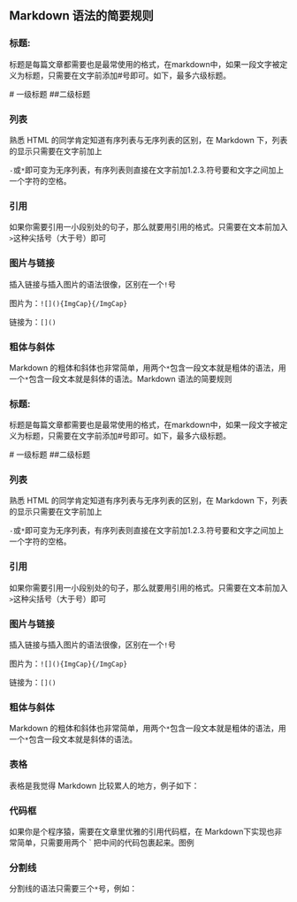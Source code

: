 ## Markdown 语法的简要规则

### 标题:

标题是每篇文章都需要也是最常使用的格式，在markdown中，如果一段文字被定义为标题，只需要在文字前添加\#号即可。如下，最多六级标题。

\# 一级标题 \#\#二级标题

### 列表

熟悉 HTML 的同学肯定知道有序列表与无序列表的区别，在 Markdown 下，列表的显示只需要在文字前加上

`-`或`*`即可变为无序列表，有序列表则直接在文字前加1.2.3.符号要和文字之间加上一个字符的空格。

### 引用

如果你需要引用一小段别处的句子，那么就要用引用的格式。只需要在文本前加入`>`这种尖括号（大于号）即可

### 图片与链接

插入链接与插入图片的语法很像，区别在一个`!`号

图片为：`![](){ImgCap}{/ImgCap}`

链接为：`[]()`

### 粗体与斜体

Markdown 的粗体和斜体也非常简单，用两个`*`包含一段文本就是粗体的语法，用一个`*`包含一段文本就是斜体的语法。Markdown 语法的简要规则

### 标题:

标题是每篇文章都需要也是最常使用的格式，在markdown中，如果一段文字被定义为标题，只需要在文字前添加\#号即可。如下，最多六级标题。

\# 一级标题 \#\#二级标题

### 列表

熟悉 HTML 的同学肯定知道有序列表与无序列表的区别，在 Markdown 下，列表的显示只需要在文字前加上

`-`或`*`即可变为无序列表，有序列表则直接在文字前加1.2.3.符号要和文字之间加上一个字符的空格。

### 引用

如果你需要引用一小段别处的句子，那么就要用引用的格式。只需要在文本前加入`>`这种尖括号（大于号）即可

### 图片与链接

插入链接与插入图片的语法很像，区别在一个`!`号

图片为：`![](){ImgCap}{/ImgCap}`

链接为：`[]()`

### 粗体与斜体

Markdown 的粗体和斜体也非常简单，用两个`*`包含一段文本就是粗体的语法，用一个`*`包含一段文本就是斜体的语法。

### 表格

表格是我觉得 Markdown 比较累人的地方，例子如下：

### 代码框

如果你是个程序猿，需要在文章里优雅的引用代码框，在 Markdown下实现也非常简单，只需要用两个 \` 把中间的代码包裹起来。图例

### 分割线

分割线的语法只需要三个`*`号，例如：



